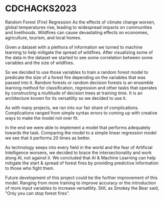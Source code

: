 # CDCHACKS2023
Random Forest (Fire) Regression 
As the effects of climate change worsen, global temperatures rise, leading to widespread impacts on communities and livelihoods. Wildfires can cause devastating effects on economies, agriculture, tourism, and local homes.

Given a dataset with a plethora of information we turned to machine learning to help mitigate the spread of wildfires. After visualizing some of the data in the dataset we started to see some correlation between some variables and the size of wildfires.

So we decided to use those variables to train a random forest model to predicate the size of a forest fire depending on the variables that was passed into it. Random forests or random decision forests is an ensemble learning method for classification, regression and other tasks that operates by constructing a multitude of decision trees at training time. It is an architecture known for its versatility so we decided to use it.

As with many projects, we ran into our fair share of complications. Complications ranged from simple syntax errors to coming up with creative ways to make the model not over fit.

In the end we were able to implement a model that performs adequately towards the task. Comparing the model to a simple linear regression model we see that it performs 20 times as better.

As technology seeps into every field in the world and the fear of Artificial Intelligence worsens, we decided to brace the intersectionality and work along AI, not against it. We concluded that AI & Machine Learning can help mitigate the start & spread of forest fires by providing predictive information to those who fight them.

Future development of this project could be the further improvement of this model. Ranging from more training to improve accuracy or the introduction of more input variables to increase versatility. Still, as Smokey the Bear said, "Only you can stop forest fires".

